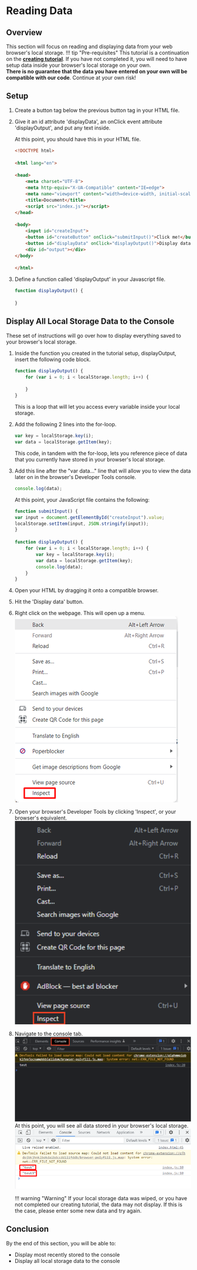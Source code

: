 # Reading Data

## Overview

This section will focus on reading and displaying data from your web browser's local storage.
!!! tip "Pre-requisites"
    This tutorial is a continuation on the [**creating tutorial**](creating.md). If you have not completed it, you will need to have setup data inside your browser's local storage on your own.
    <br> **There is no guarantee that the data you have entered on your own will be compatible with our code**. Continue at your own risk!

## Setup

1. Create a button tag below the previous button tag in your HTML file.

2. Give it an id attribute 'displayData', an onClick event attribute 'displayOutput', and put any text inside.

    At this point, you should have this in your HTML file.

    ```html
    <!DOCTYPE html>

    <html lang="en">

    <head>
        <meta charset="UTF-8">
        <meta http-equiv="X-UA-Compatible" content="IE=edge">
        <meta name="viewport" content="width=device-width, initial-scale=1.0">
        <title>Document</title>
        <script src="index.js"></script>
    </head>

    <body>
        <input id="createInput">
        <button id="createButton" onClick="submitInput()">Click me!</button>
        <button id="displayData" onClick="displayOutput()">Display data</button>
        <div id="output"></div>
    </body>

    </html>
    ```

3. Define a function called 'displayOutput' in your Javascript file.

    ```js
    function displayOutput() {
        
    }
    ```

## Display All Local Storage Data to the Console

These set of instructions will go over how to display everything saved to your browser's local storage.

1. Inside the function you created in the tutorial setup, displayOutput, insert the following code block.

    ```js
    function displayOutput() {
        for (var i = 0; i < localStorage.length; i++) {

        }
    }
    ```

    This is a loop that will let you access every variable inside your local storage.

2. Add the following 2 lines into the for-loop.

    ```js
    var key = localStorage.key(i);
    var data = localStorage.getItem(key);
    ```

    This code, in tandem with the for-loop, lets you reference piece of data that you currently have stored in your browser's local storage.

3. Add this line after the "var data..." line that will allow you to view the data later on in the browser's Developer Tools console.

    ```js
    console.log(data);
    ```

    At this point, your JavaScript file contains the following:

    ```js
    function submitInput() {
    var input = document.getElementById("createInput").value;
    localStorage.setItem(input, JSON.stringify(input));
    }

    function displayOutput() {
        for (var i = 0; i < localStorage.length; i++) {
            var key = localStorage.key(i);
            var data = localStorage.getItem(key);
            console.log(data);
        }
    }
    ```

4. Open your HTML by dragging it onto a compatible browser.
5. Hit the 'Display data' button.
6. Right click on the webpage. This will open up a menu.
    <br> ![right-click](/images/reading/right-click.png)
6. Open your browser's Developer Tools by clicking 'Inspect', or your browser's equivalent.
    <br> ![access-developer-tools](/images/reading/access-developer-tools.png)
7. Navigate to the console tab.
    <br> ![access-console](/images/reading/access-console.png)
    At this point, you will see all data stored in your browser's local storage.
    <br> ![console-log](/images/reading/console-log.png)

    !!! warning "Warning"
        If your local storage data was wiped, or you have not completed our creating tutorial, the data may not display. If this is the case, please enter some new data and try again.

## Conclusion

By the end of this section, you will be able to:

- Display most recently stored to the console
- Display all local storage data to the console
